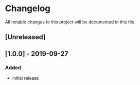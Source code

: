 # Changelog
All notable changes to this project will be documented in this file.

## [Unreleased]

## [1.0.0] - 2019-09-27
### Added
- Initial release

